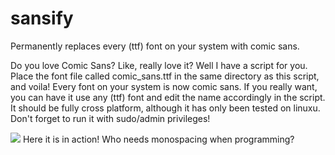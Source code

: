 # sansify
Permanently replaces every (ttf) font on your system with comic sans.

Do you love Comic Sans?  Like, really love it?  Well I have a script for you.
Place the font file called comic_sans.ttf in the same directory as this script, and
voila! Every font on your system is now comic sans.  If you really want, you
can have it use any (ttf) font and edit the name accordingly in the script.
It should be fully cross platform, although it has only been tested on linuxu.
Don't forget to run it with sudo/admin privileges!
<br>

<img src=http://i.imgur.com/lZNwW5a.png>
Here it is in action!  Who needs monospacing when programming?
